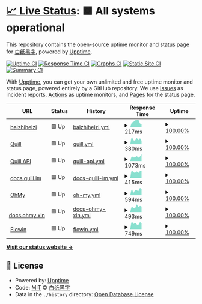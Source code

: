 # [📈 Live Status](https://status.baizhiheizi.com): <!--live status--> **🟩 All systems operational**

This repository contains the open-source uptime monitor and status page for [白纸黑字](https://baizhiheizi.com), powered by [Upptime](https://github.com/upptime/upptime).

[![Uptime CI](https://github.com/koj-co/upptime/workflows/Uptime%20CI/badge.svg)](https://github.com/koj-co/upptime/actions?query=workflow%3A%22Uptime+CI%22)
[![Response Time CI](https://github.com/koj-co/upptime/workflows/Response%20Time%20CI/badge.svg)](https://github.com/koj-co/upptime/actions?query=workflow%3A%22Response+Time+CI%22)
[![Graphs CI](https://github.com/koj-co/upptime/workflows/Graphs%20CI/badge.svg)](https://github.com/koj-co/upptime/actions?query=workflow%3A%22Graphs+CI%22)
[![Static Site CI](https://github.com/koj-co/upptime/workflows/Static%20Site%20CI/badge.svg)](https://github.com/koj-co/upptime/actions?query=workflow%3A%22Static+Site+CI%22)
[![Summary CI](https://github.com/koj-co/upptime/workflows/Summary%20CI/badge.svg)](https://github.com/koj-co/upptime/actions?query=workflow%3A%22Summary+CI%22)

With [Upptime](https://upptime.js.org), you can get your own unlimited and free uptime monitor and status page, powered entirely by a GitHub repository. We use [Issues](https://github.com/baizhiheizi/upptime/issues) as incident reports, [Actions](https://github.com/baizhiheizi/upptime/actions) as uptime monitors, and [Pages](https://status.baizhiheizi.com) for the status page.

<!--start: status pages-->
<!-- This summary is generated by Upptime (https://github.com/upptime/upptime) -->
<!-- Do not edit this manually, your changes will be overwritten -->
<!-- prettier-ignore -->
| URL | Status | History | Response Time | Uptime |
| --- | ------ | ------- | ------------- | ------ |
| <img alt="" src="https://icons.duckduckgo.com/ip3/baizhiheizi.com.ico" height="13"> [baizhiheizi](https://baizhiheizi.com) | 🟩 Up | [baizhiheizi.yml](https://github.com/baizhiheizi/upptime/commits/HEAD/history/baizhiheizi.yml) | <details><summary><img alt="Response time graph" src="./graphs/baizhiheizi/response-time-week.png" height="20"> 217ms</summary><br><a href="https://status.baizhiheizi.com/history/baizhiheizi"><img alt="Response time 127" src="https://img.shields.io/endpoint?url=https%3A%2F%2Fraw.githubusercontent.com%2Fbaizhiheizi%2Fupptime%2FHEAD%2Fapi%2Fbaizhiheizi%2Fresponse-time.json"></a><br><a href="https://status.baizhiheizi.com/history/baizhiheizi"><img alt="24-hour response time 126" src="https://img.shields.io/endpoint?url=https%3A%2F%2Fraw.githubusercontent.com%2Fbaizhiheizi%2Fupptime%2FHEAD%2Fapi%2Fbaizhiheizi%2Fresponse-time-day.json"></a><br><a href="https://status.baizhiheizi.com/history/baizhiheizi"><img alt="7-day response time 217" src="https://img.shields.io/endpoint?url=https%3A%2F%2Fraw.githubusercontent.com%2Fbaizhiheizi%2Fupptime%2FHEAD%2Fapi%2Fbaizhiheizi%2Fresponse-time-week.json"></a><br><a href="https://status.baizhiheizi.com/history/baizhiheizi"><img alt="30-day response time 195" src="https://img.shields.io/endpoint?url=https%3A%2F%2Fraw.githubusercontent.com%2Fbaizhiheizi%2Fupptime%2FHEAD%2Fapi%2Fbaizhiheizi%2Fresponse-time-month.json"></a><br><a href="https://status.baizhiheizi.com/history/baizhiheizi"><img alt="1-year response time 137" src="https://img.shields.io/endpoint?url=https%3A%2F%2Fraw.githubusercontent.com%2Fbaizhiheizi%2Fupptime%2FHEAD%2Fapi%2Fbaizhiheizi%2Fresponse-time-year.json"></a></details> | <details><summary><a href="https://status.baizhiheizi.com/history/baizhiheizi">100.00%</a></summary><a href="https://status.baizhiheizi.com/history/baizhiheizi"><img alt="All-time uptime 100.00%" src="https://img.shields.io/endpoint?url=https%3A%2F%2Fraw.githubusercontent.com%2Fbaizhiheizi%2Fupptime%2FHEAD%2Fapi%2Fbaizhiheizi%2Fuptime.json"></a><br><a href="https://status.baizhiheizi.com/history/baizhiheizi"><img alt="24-hour uptime 100.00%" src="https://img.shields.io/endpoint?url=https%3A%2F%2Fraw.githubusercontent.com%2Fbaizhiheizi%2Fupptime%2FHEAD%2Fapi%2Fbaizhiheizi%2Fuptime-day.json"></a><br><a href="https://status.baizhiheizi.com/history/baizhiheizi"><img alt="7-day uptime 100.00%" src="https://img.shields.io/endpoint?url=https%3A%2F%2Fraw.githubusercontent.com%2Fbaizhiheizi%2Fupptime%2FHEAD%2Fapi%2Fbaizhiheizi%2Fuptime-week.json"></a><br><a href="https://status.baizhiheizi.com/history/baizhiheizi"><img alt="30-day uptime 100.00%" src="https://img.shields.io/endpoint?url=https%3A%2F%2Fraw.githubusercontent.com%2Fbaizhiheizi%2Fupptime%2FHEAD%2Fapi%2Fbaizhiheizi%2Fuptime-month.json"></a><br><a href="https://status.baizhiheizi.com/history/baizhiheizi"><img alt="1-year uptime 100.00%" src="https://img.shields.io/endpoint?url=https%3A%2F%2Fraw.githubusercontent.com%2Fbaizhiheizi%2Fupptime%2FHEAD%2Fapi%2Fbaizhiheizi%2Fuptime-year.json"></a></details>
| <img alt="" src="https://icons.duckduckgo.com/ip3/quill.im.ico" height="13"> [Quill](https://quill.im) | 🟩 Up | [quill.yml](https://github.com/baizhiheizi/upptime/commits/HEAD/history/quill.yml) | <details><summary><img alt="Response time graph" src="./graphs/quill/response-time-week.png" height="20"> 380ms</summary><br><a href="https://status.baizhiheizi.com/history/quill"><img alt="Response time 480" src="https://img.shields.io/endpoint?url=https%3A%2F%2Fraw.githubusercontent.com%2Fbaizhiheizi%2Fupptime%2FHEAD%2Fapi%2Fquill%2Fresponse-time.json"></a><br><a href="https://status.baizhiheizi.com/history/quill"><img alt="24-hour response time 254" src="https://img.shields.io/endpoint?url=https%3A%2F%2Fraw.githubusercontent.com%2Fbaizhiheizi%2Fupptime%2FHEAD%2Fapi%2Fquill%2Fresponse-time-day.json"></a><br><a href="https://status.baizhiheizi.com/history/quill"><img alt="7-day response time 380" src="https://img.shields.io/endpoint?url=https%3A%2F%2Fraw.githubusercontent.com%2Fbaizhiheizi%2Fupptime%2FHEAD%2Fapi%2Fquill%2Fresponse-time-week.json"></a><br><a href="https://status.baizhiheizi.com/history/quill"><img alt="30-day response time 414" src="https://img.shields.io/endpoint?url=https%3A%2F%2Fraw.githubusercontent.com%2Fbaizhiheizi%2Fupptime%2FHEAD%2Fapi%2Fquill%2Fresponse-time-month.json"></a><br><a href="https://status.baizhiheizi.com/history/quill"><img alt="1-year response time 480" src="https://img.shields.io/endpoint?url=https%3A%2F%2Fraw.githubusercontent.com%2Fbaizhiheizi%2Fupptime%2FHEAD%2Fapi%2Fquill%2Fresponse-time-year.json"></a></details> | <details><summary><a href="https://status.baizhiheizi.com/history/quill">100.00%</a></summary><a href="https://status.baizhiheizi.com/history/quill"><img alt="All-time uptime 99.99%" src="https://img.shields.io/endpoint?url=https%3A%2F%2Fraw.githubusercontent.com%2Fbaizhiheizi%2Fupptime%2FHEAD%2Fapi%2Fquill%2Fuptime.json"></a><br><a href="https://status.baizhiheizi.com/history/quill"><img alt="24-hour uptime 100.00%" src="https://img.shields.io/endpoint?url=https%3A%2F%2Fraw.githubusercontent.com%2Fbaizhiheizi%2Fupptime%2FHEAD%2Fapi%2Fquill%2Fuptime-day.json"></a><br><a href="https://status.baizhiheizi.com/history/quill"><img alt="7-day uptime 100.00%" src="https://img.shields.io/endpoint?url=https%3A%2F%2Fraw.githubusercontent.com%2Fbaizhiheizi%2Fupptime%2FHEAD%2Fapi%2Fquill%2Fuptime-week.json"></a><br><a href="https://status.baizhiheizi.com/history/quill"><img alt="30-day uptime 100.00%" src="https://img.shields.io/endpoint?url=https%3A%2F%2Fraw.githubusercontent.com%2Fbaizhiheizi%2Fupptime%2FHEAD%2Fapi%2Fquill%2Fuptime-month.json"></a><br><a href="https://status.baizhiheizi.com/history/quill"><img alt="1-year uptime 99.99%" src="https://img.shields.io/endpoint?url=https%3A%2F%2Fraw.githubusercontent.com%2Fbaizhiheizi%2Fupptime%2FHEAD%2Fapi%2Fquill%2Fuptime-year.json"></a></details>
| <img alt="" src="https://icons.duckduckgo.com/ip3/quill.im.ico" height="13"> [Quill API](https://quill.im/api/articles) | 🟩 Up | [quill-api.yml](https://github.com/baizhiheizi/upptime/commits/HEAD/history/quill-api.yml) | <details><summary><img alt="Response time graph" src="./graphs/quill-api/response-time-week.png" height="20"> 1073ms</summary><br><a href="https://status.baizhiheizi.com/history/quill-api"><img alt="Response time 795" src="https://img.shields.io/endpoint?url=https%3A%2F%2Fraw.githubusercontent.com%2Fbaizhiheizi%2Fupptime%2FHEAD%2Fapi%2Fquill-api%2Fresponse-time.json"></a><br><a href="https://status.baizhiheizi.com/history/quill-api"><img alt="24-hour response time 1658" src="https://img.shields.io/endpoint?url=https%3A%2F%2Fraw.githubusercontent.com%2Fbaizhiheizi%2Fupptime%2FHEAD%2Fapi%2Fquill-api%2Fresponse-time-day.json"></a><br><a href="https://status.baizhiheizi.com/history/quill-api"><img alt="7-day response time 1073" src="https://img.shields.io/endpoint?url=https%3A%2F%2Fraw.githubusercontent.com%2Fbaizhiheizi%2Fupptime%2FHEAD%2Fapi%2Fquill-api%2Fresponse-time-week.json"></a><br><a href="https://status.baizhiheizi.com/history/quill-api"><img alt="30-day response time 945" src="https://img.shields.io/endpoint?url=https%3A%2F%2Fraw.githubusercontent.com%2Fbaizhiheizi%2Fupptime%2FHEAD%2Fapi%2Fquill-api%2Fresponse-time-month.json"></a><br><a href="https://status.baizhiheizi.com/history/quill-api"><img alt="1-year response time 795" src="https://img.shields.io/endpoint?url=https%3A%2F%2Fraw.githubusercontent.com%2Fbaizhiheizi%2Fupptime%2FHEAD%2Fapi%2Fquill-api%2Fresponse-time-year.json"></a></details> | <details><summary><a href="https://status.baizhiheizi.com/history/quill-api">100.00%</a></summary><a href="https://status.baizhiheizi.com/history/quill-api"><img alt="All-time uptime 99.59%" src="https://img.shields.io/endpoint?url=https%3A%2F%2Fraw.githubusercontent.com%2Fbaizhiheizi%2Fupptime%2FHEAD%2Fapi%2Fquill-api%2Fuptime.json"></a><br><a href="https://status.baizhiheizi.com/history/quill-api"><img alt="24-hour uptime 100.00%" src="https://img.shields.io/endpoint?url=https%3A%2F%2Fraw.githubusercontent.com%2Fbaizhiheizi%2Fupptime%2FHEAD%2Fapi%2Fquill-api%2Fuptime-day.json"></a><br><a href="https://status.baizhiheizi.com/history/quill-api"><img alt="7-day uptime 100.00%" src="https://img.shields.io/endpoint?url=https%3A%2F%2Fraw.githubusercontent.com%2Fbaizhiheizi%2Fupptime%2FHEAD%2Fapi%2Fquill-api%2Fuptime-week.json"></a><br><a href="https://status.baizhiheizi.com/history/quill-api"><img alt="30-day uptime 100.00%" src="https://img.shields.io/endpoint?url=https%3A%2F%2Fraw.githubusercontent.com%2Fbaizhiheizi%2Fupptime%2FHEAD%2Fapi%2Fquill-api%2Fuptime-month.json"></a><br><a href="https://status.baizhiheizi.com/history/quill-api"><img alt="1-year uptime 99.59%" src="https://img.shields.io/endpoint?url=https%3A%2F%2Fraw.githubusercontent.com%2Fbaizhiheizi%2Fupptime%2FHEAD%2Fapi%2Fquill-api%2Fuptime-year.json"></a></details>
| <img alt="" src="https://icons.duckduckgo.com/ip3/docs.quill.im.ico" height="13"> [docs.quill.im](https://docs.quill.im) | 🟩 Up | [docs-quill-im.yml](https://github.com/baizhiheizi/upptime/commits/HEAD/history/docs-quill-im.yml) | <details><summary><img alt="Response time graph" src="./graphs/docs-quill-im/response-time-week.png" height="20"> 415ms</summary><br><a href="https://status.baizhiheizi.com/history/docs-quill-im"><img alt="Response time 495" src="https://img.shields.io/endpoint?url=https%3A%2F%2Fraw.githubusercontent.com%2Fbaizhiheizi%2Fupptime%2FHEAD%2Fapi%2Fdocs-quill-im%2Fresponse-time.json"></a><br><a href="https://status.baizhiheizi.com/history/docs-quill-im"><img alt="24-hour response time 483" src="https://img.shields.io/endpoint?url=https%3A%2F%2Fraw.githubusercontent.com%2Fbaizhiheizi%2Fupptime%2FHEAD%2Fapi%2Fdocs-quill-im%2Fresponse-time-day.json"></a><br><a href="https://status.baizhiheizi.com/history/docs-quill-im"><img alt="7-day response time 415" src="https://img.shields.io/endpoint?url=https%3A%2F%2Fraw.githubusercontent.com%2Fbaizhiheizi%2Fupptime%2FHEAD%2Fapi%2Fdocs-quill-im%2Fresponse-time-week.json"></a><br><a href="https://status.baizhiheizi.com/history/docs-quill-im"><img alt="30-day response time 438" src="https://img.shields.io/endpoint?url=https%3A%2F%2Fraw.githubusercontent.com%2Fbaizhiheizi%2Fupptime%2FHEAD%2Fapi%2Fdocs-quill-im%2Fresponse-time-month.json"></a><br><a href="https://status.baizhiheizi.com/history/docs-quill-im"><img alt="1-year response time 495" src="https://img.shields.io/endpoint?url=https%3A%2F%2Fraw.githubusercontent.com%2Fbaizhiheizi%2Fupptime%2FHEAD%2Fapi%2Fdocs-quill-im%2Fresponse-time-year.json"></a></details> | <details><summary><a href="https://status.baizhiheizi.com/history/docs-quill-im">100.00%</a></summary><a href="https://status.baizhiheizi.com/history/docs-quill-im"><img alt="All-time uptime 100.00%" src="https://img.shields.io/endpoint?url=https%3A%2F%2Fraw.githubusercontent.com%2Fbaizhiheizi%2Fupptime%2FHEAD%2Fapi%2Fdocs-quill-im%2Fuptime.json"></a><br><a href="https://status.baizhiheizi.com/history/docs-quill-im"><img alt="24-hour uptime 100.00%" src="https://img.shields.io/endpoint?url=https%3A%2F%2Fraw.githubusercontent.com%2Fbaizhiheizi%2Fupptime%2FHEAD%2Fapi%2Fdocs-quill-im%2Fuptime-day.json"></a><br><a href="https://status.baizhiheizi.com/history/docs-quill-im"><img alt="7-day uptime 100.00%" src="https://img.shields.io/endpoint?url=https%3A%2F%2Fraw.githubusercontent.com%2Fbaizhiheizi%2Fupptime%2FHEAD%2Fapi%2Fdocs-quill-im%2Fuptime-week.json"></a><br><a href="https://status.baizhiheizi.com/history/docs-quill-im"><img alt="30-day uptime 100.00%" src="https://img.shields.io/endpoint?url=https%3A%2F%2Fraw.githubusercontent.com%2Fbaizhiheizi%2Fupptime%2FHEAD%2Fapi%2Fdocs-quill-im%2Fuptime-month.json"></a><br><a href="https://status.baizhiheizi.com/history/docs-quill-im"><img alt="1-year uptime 100.00%" src="https://img.shields.io/endpoint?url=https%3A%2F%2Fraw.githubusercontent.com%2Fbaizhiheizi%2Fupptime%2FHEAD%2Fapi%2Fdocs-quill-im%2Fuptime-year.json"></a></details>
| <img alt="" src="https://icons.duckduckgo.com/ip3/ohmy.xin.ico" height="13"> [OhMy](https://ohmy.xin) | 🟩 Up | [oh-my.yml](https://github.com/baizhiheizi/upptime/commits/HEAD/history/oh-my.yml) | <details><summary><img alt="Response time graph" src="./graphs/oh-my/response-time-week.png" height="20"> 594ms</summary><br><a href="https://status.baizhiheizi.com/history/oh-my"><img alt="Response time 718" src="https://img.shields.io/endpoint?url=https%3A%2F%2Fraw.githubusercontent.com%2Fbaizhiheizi%2Fupptime%2FHEAD%2Fapi%2Foh-my%2Fresponse-time.json"></a><br><a href="https://status.baizhiheizi.com/history/oh-my"><img alt="24-hour response time 738" src="https://img.shields.io/endpoint?url=https%3A%2F%2Fraw.githubusercontent.com%2Fbaizhiheizi%2Fupptime%2FHEAD%2Fapi%2Foh-my%2Fresponse-time-day.json"></a><br><a href="https://status.baizhiheizi.com/history/oh-my"><img alt="7-day response time 594" src="https://img.shields.io/endpoint?url=https%3A%2F%2Fraw.githubusercontent.com%2Fbaizhiheizi%2Fupptime%2FHEAD%2Fapi%2Foh-my%2Fresponse-time-week.json"></a><br><a href="https://status.baizhiheizi.com/history/oh-my"><img alt="30-day response time 680" src="https://img.shields.io/endpoint?url=https%3A%2F%2Fraw.githubusercontent.com%2Fbaizhiheizi%2Fupptime%2FHEAD%2Fapi%2Foh-my%2Fresponse-time-month.json"></a><br><a href="https://status.baizhiheizi.com/history/oh-my"><img alt="1-year response time 650" src="https://img.shields.io/endpoint?url=https%3A%2F%2Fraw.githubusercontent.com%2Fbaizhiheizi%2Fupptime%2FHEAD%2Fapi%2Foh-my%2Fresponse-time-year.json"></a></details> | <details><summary><a href="https://status.baizhiheizi.com/history/oh-my">100.00%</a></summary><a href="https://status.baizhiheizi.com/history/oh-my"><img alt="All-time uptime 99.96%" src="https://img.shields.io/endpoint?url=https%3A%2F%2Fraw.githubusercontent.com%2Fbaizhiheizi%2Fupptime%2FHEAD%2Fapi%2Foh-my%2Fuptime.json"></a><br><a href="https://status.baizhiheizi.com/history/oh-my"><img alt="24-hour uptime 100.00%" src="https://img.shields.io/endpoint?url=https%3A%2F%2Fraw.githubusercontent.com%2Fbaizhiheizi%2Fupptime%2FHEAD%2Fapi%2Foh-my%2Fuptime-day.json"></a><br><a href="https://status.baizhiheizi.com/history/oh-my"><img alt="7-day uptime 100.00%" src="https://img.shields.io/endpoint?url=https%3A%2F%2Fraw.githubusercontent.com%2Fbaizhiheizi%2Fupptime%2FHEAD%2Fapi%2Foh-my%2Fuptime-week.json"></a><br><a href="https://status.baizhiheizi.com/history/oh-my"><img alt="30-day uptime 100.00%" src="https://img.shields.io/endpoint?url=https%3A%2F%2Fraw.githubusercontent.com%2Fbaizhiheizi%2Fupptime%2FHEAD%2Fapi%2Foh-my%2Fuptime-month.json"></a><br><a href="https://status.baizhiheizi.com/history/oh-my"><img alt="1-year uptime 99.99%" src="https://img.shields.io/endpoint?url=https%3A%2F%2Fraw.githubusercontent.com%2Fbaizhiheizi%2Fupptime%2FHEAD%2Fapi%2Foh-my%2Fuptime-year.json"></a></details>
| <img alt="" src="https://icons.duckduckgo.com/ip3/docs.ohmy.xin.ico" height="13"> [docs.ohmy.xin](https://docs.ohmy.xin) | 🟩 Up | [docs-ohmy-xin.yml](https://github.com/baizhiheizi/upptime/commits/HEAD/history/docs-ohmy-xin.yml) | <details><summary><img alt="Response time graph" src="./graphs/docs-ohmy-xin/response-time-week.png" height="20"> 493ms</summary><br><a href="https://status.baizhiheizi.com/history/docs-ohmy-xin"><img alt="Response time 390" src="https://img.shields.io/endpoint?url=https%3A%2F%2Fraw.githubusercontent.com%2Fbaizhiheizi%2Fupptime%2FHEAD%2Fapi%2Fdocs-ohmy-xin%2Fresponse-time.json"></a><br><a href="https://status.baizhiheizi.com/history/docs-ohmy-xin"><img alt="24-hour response time 510" src="https://img.shields.io/endpoint?url=https%3A%2F%2Fraw.githubusercontent.com%2Fbaizhiheizi%2Fupptime%2FHEAD%2Fapi%2Fdocs-ohmy-xin%2Fresponse-time-day.json"></a><br><a href="https://status.baizhiheizi.com/history/docs-ohmy-xin"><img alt="7-day response time 493" src="https://img.shields.io/endpoint?url=https%3A%2F%2Fraw.githubusercontent.com%2Fbaizhiheizi%2Fupptime%2FHEAD%2Fapi%2Fdocs-ohmy-xin%2Fresponse-time-week.json"></a><br><a href="https://status.baizhiheizi.com/history/docs-ohmy-xin"><img alt="30-day response time 505" src="https://img.shields.io/endpoint?url=https%3A%2F%2Fraw.githubusercontent.com%2Fbaizhiheizi%2Fupptime%2FHEAD%2Fapi%2Fdocs-ohmy-xin%2Fresponse-time-month.json"></a><br><a href="https://status.baizhiheizi.com/history/docs-ohmy-xin"><img alt="1-year response time 460" src="https://img.shields.io/endpoint?url=https%3A%2F%2Fraw.githubusercontent.com%2Fbaizhiheizi%2Fupptime%2FHEAD%2Fapi%2Fdocs-ohmy-xin%2Fresponse-time-year.json"></a></details> | <details><summary><a href="https://status.baizhiheizi.com/history/docs-ohmy-xin">100.00%</a></summary><a href="https://status.baizhiheizi.com/history/docs-ohmy-xin"><img alt="All-time uptime 99.99%" src="https://img.shields.io/endpoint?url=https%3A%2F%2Fraw.githubusercontent.com%2Fbaizhiheizi%2Fupptime%2FHEAD%2Fapi%2Fdocs-ohmy-xin%2Fuptime.json"></a><br><a href="https://status.baizhiheizi.com/history/docs-ohmy-xin"><img alt="24-hour uptime 100.00%" src="https://img.shields.io/endpoint?url=https%3A%2F%2Fraw.githubusercontent.com%2Fbaizhiheizi%2Fupptime%2FHEAD%2Fapi%2Fdocs-ohmy-xin%2Fuptime-day.json"></a><br><a href="https://status.baizhiheizi.com/history/docs-ohmy-xin"><img alt="7-day uptime 100.00%" src="https://img.shields.io/endpoint?url=https%3A%2F%2Fraw.githubusercontent.com%2Fbaizhiheizi%2Fupptime%2FHEAD%2Fapi%2Fdocs-ohmy-xin%2Fuptime-week.json"></a><br><a href="https://status.baizhiheizi.com/history/docs-ohmy-xin"><img alt="30-day uptime 100.00%" src="https://img.shields.io/endpoint?url=https%3A%2F%2Fraw.githubusercontent.com%2Fbaizhiheizi%2Fupptime%2FHEAD%2Fapi%2Fdocs-ohmy-xin%2Fuptime-month.json"></a><br><a href="https://status.baizhiheizi.com/history/docs-ohmy-xin"><img alt="1-year uptime 99.99%" src="https://img.shields.io/endpoint?url=https%3A%2F%2Fraw.githubusercontent.com%2Fbaizhiheizi%2Fupptime%2FHEAD%2Fapi%2Fdocs-ohmy-xin%2Fuptime-year.json"></a></details>
| <img alt="" src="https://icons.duckduckgo.com/ip3/flowin.xin.ico" height="13"> [Flowin](https://flowin.xin) | 🟩 Up | [flowin.yml](https://github.com/baizhiheizi/upptime/commits/HEAD/history/flowin.yml) | <details><summary><img alt="Response time graph" src="./graphs/flowin/response-time-week.png" height="20"> 749ms</summary><br><a href="https://status.baizhiheizi.com/history/flowin"><img alt="Response time 821" src="https://img.shields.io/endpoint?url=https%3A%2F%2Fraw.githubusercontent.com%2Fbaizhiheizi%2Fupptime%2FHEAD%2Fapi%2Fflowin%2Fresponse-time.json"></a><br><a href="https://status.baizhiheizi.com/history/flowin"><img alt="24-hour response time 783" src="https://img.shields.io/endpoint?url=https%3A%2F%2Fraw.githubusercontent.com%2Fbaizhiheizi%2Fupptime%2FHEAD%2Fapi%2Fflowin%2Fresponse-time-day.json"></a><br><a href="https://status.baizhiheizi.com/history/flowin"><img alt="7-day response time 749" src="https://img.shields.io/endpoint?url=https%3A%2F%2Fraw.githubusercontent.com%2Fbaizhiheizi%2Fupptime%2FHEAD%2Fapi%2Fflowin%2Fresponse-time-week.json"></a><br><a href="https://status.baizhiheizi.com/history/flowin"><img alt="30-day response time 838" src="https://img.shields.io/endpoint?url=https%3A%2F%2Fraw.githubusercontent.com%2Fbaizhiheizi%2Fupptime%2FHEAD%2Fapi%2Fflowin%2Fresponse-time-month.json"></a><br><a href="https://status.baizhiheizi.com/history/flowin"><img alt="1-year response time 862" src="https://img.shields.io/endpoint?url=https%3A%2F%2Fraw.githubusercontent.com%2Fbaizhiheizi%2Fupptime%2FHEAD%2Fapi%2Fflowin%2Fresponse-time-year.json"></a></details> | <details><summary><a href="https://status.baizhiheizi.com/history/flowin">100.00%</a></summary><a href="https://status.baizhiheizi.com/history/flowin"><img alt="All-time uptime 99.96%" src="https://img.shields.io/endpoint?url=https%3A%2F%2Fraw.githubusercontent.com%2Fbaizhiheizi%2Fupptime%2FHEAD%2Fapi%2Fflowin%2Fuptime.json"></a><br><a href="https://status.baizhiheizi.com/history/flowin"><img alt="24-hour uptime 100.00%" src="https://img.shields.io/endpoint?url=https%3A%2F%2Fraw.githubusercontent.com%2Fbaizhiheizi%2Fupptime%2FHEAD%2Fapi%2Fflowin%2Fuptime-day.json"></a><br><a href="https://status.baizhiheizi.com/history/flowin"><img alt="7-day uptime 100.00%" src="https://img.shields.io/endpoint?url=https%3A%2F%2Fraw.githubusercontent.com%2Fbaizhiheizi%2Fupptime%2FHEAD%2Fapi%2Fflowin%2Fuptime-week.json"></a><br><a href="https://status.baizhiheizi.com/history/flowin"><img alt="30-day uptime 100.00%" src="https://img.shields.io/endpoint?url=https%3A%2F%2Fraw.githubusercontent.com%2Fbaizhiheizi%2Fupptime%2FHEAD%2Fapi%2Fflowin%2Fuptime-month.json"></a><br><a href="https://status.baizhiheizi.com/history/flowin"><img alt="1-year uptime 99.96%" src="https://img.shields.io/endpoint?url=https%3A%2F%2Fraw.githubusercontent.com%2Fbaizhiheizi%2Fupptime%2FHEAD%2Fapi%2Fflowin%2Fuptime-year.json"></a></details>

<!--end: status pages-->

[**Visit our status website →**](https://status.baizhiheizi.com)

## 📄 License

- Powered by: [Upptime](https://github.com/upptime/upptime)
- Code: [MIT](./LICENSE) © [白纸黑字](https://baizhiheizi.com)
- Data in the `./history` directory: [Open Database License](https://opendatacommons.org/licenses/odbl/1-0/)
